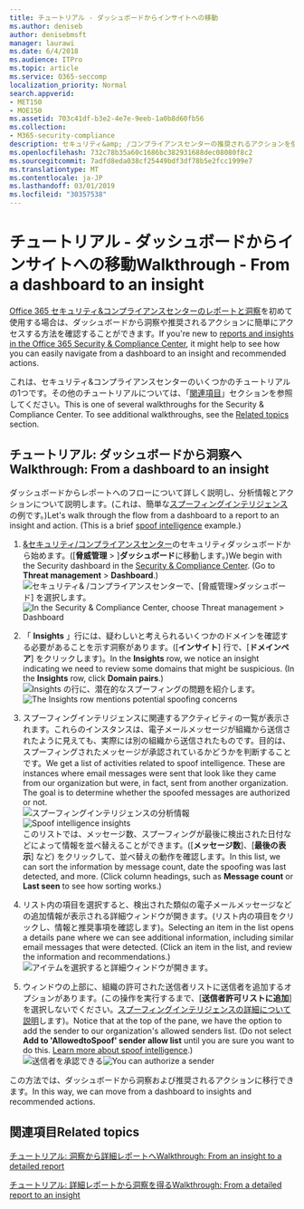 ```yaml
---
title: チュートリアル - ダッシュボードからインサイトへの移動
ms.author: deniseb
author: denisebmsft
manager: laurawi
ms.date: 6/4/2018
ms.audience: ITPro
ms.topic: article
ms.service: O365-seccomp
localization_priority: Normal
search.appverid:
- MET150
- MOE150
ms.assetid: 703c41df-b3e2-4e7e-9eeb-1a0b8d60fb56
ms.collection:
- M365-security-compliance
description: セキュリティ&amp; /コンプライアンスセンターの推奨されるアクションを使用して、ダッシュボードから洞察に移動する方法について説明します。
ms.openlocfilehash: 732c78b35a60c1686bc382931688dec08080f8c2
ms.sourcegitcommit: 7adfd8eda038cf25449bdf3df78b5e2fcc1999e7
ms.translationtype: MT
ms.contentlocale: ja-JP
ms.lasthandoff: 03/01/2019
ms.locfileid: "30357538"
---
```

# <a name="walkthrough---from-a-dashboard-to-an-insight"></a><span data-ttu-id="93dcb-103">チュートリアル - ダッシュボードからインサイトへの移動</span><span class="sxs-lookup"><span data-stu-id="93dcb-103">Walkthrough - From a dashboard to an insight</span></span>

<span data-ttu-id="93dcb-104">[Office 365 セキュリティ&amp;コンプライアンスセンターのレポートと洞察](reports-and-insights-in-security-and-compliance.md)を初めて使用する場合は、ダッシュボードから洞察や推奨されるアクションに簡単にアクセスする方法を確認することができます。</span><span class="sxs-lookup"><span data-stu-id="93dcb-104">If you're new to [reports and insights in the Office 365 Security &amp; Compliance Center](reports-and-insights-in-security-and-compliance.md), it might help to see how you can easily navigate from a dashboard to an insight and recommended actions.</span></span> 
  
<span data-ttu-id="93dcb-p101">これは、セキュリティ&amp;コンプライアンスセンターのいくつかのチュートリアルの1つです。その他のチュートリアルについては、「[関連項目](#related-topics)」セクションを参照してください。</span><span class="sxs-lookup"><span data-stu-id="93dcb-p101">This is one of several walkthroughs for the Security &amp; Compliance Center. To see additional walkthroughs, see the [Related topics](#related-topics) section.</span></span> 
  
## <a name="walkthrough-from-a-dashboard-to-an-insight"></a><span data-ttu-id="93dcb-107">チュートリアル: ダッシュボードから洞察へ</span><span class="sxs-lookup"><span data-stu-id="93dcb-107">Walkthrough: From a dashboard to an insight</span></span>

<span data-ttu-id="93dcb-p102">ダッシュボードからレポートへのフローについて詳しく説明し、分析情報とアクションについて説明します。(これは、簡単な[スプーフィングインテリジェンス](learn-about-spoof-intelligence.md)の例です。)</span><span class="sxs-lookup"><span data-stu-id="93dcb-p102">Let's walk through the flow from a dashboard to a report to an insight and action. (This is a brief [spoof intelligence](learn-about-spoof-intelligence.md) example.)</span></span> 
  
1. <span data-ttu-id="93dcb-p103">[ &amp;セキュリティ/コンプライアンスセンター](https://protection.office.com)のセキュリティダッシュボードから始めます。([**脅威管理** \> ]**ダッシュボード**に移動します。)</span><span class="sxs-lookup"><span data-stu-id="93dcb-p103">We begin with the Security dashboard in the [Security &amp; Compliance Center](https://protection.office.com). (Go to **Threat management** \> **Dashboard**.)</span></span><br><span data-ttu-id="93dcb-112">![セキュリティ&amp; /コンプライアンスセンターで、[脅威管理\>ダッシュボード] を選択します。](media/05a38660-eb13-4960-a266-11809c453d95.png)</span><span class="sxs-lookup"><span data-stu-id="93dcb-112">![In the Security &amp; Compliance Center, choose Threat management \> Dashboard](media/05a38660-eb13-4960-a266-11809c453d95.png)</span></span><br>
  
2. <span data-ttu-id="93dcb-p104">「 **Insights** 」行には、疑わしいと考えられるいくつかのドメインを確認する必要があることを示す洞察があります。([**インサイト**] 行で、[**ドメインペア**] をクリックします)。</span><span class="sxs-lookup"><span data-stu-id="93dcb-p104">In the **Insights** row, we notice an insight indicating we need to review some domains that might be suspicious. (In the **Insights** row, click **Domain pairs**.)</span></span><br><span data-ttu-id="93dcb-115">![Insights の行に、潜在的なスプーフィングの問題を紹介します。](media/dd1d0cb3-3201-45d7-b41d-18a0944fe85d.png)</span><span class="sxs-lookup"><span data-stu-id="93dcb-115">![The Insights row mentions potential spoofing concerns](media/dd1d0cb3-3201-45d7-b41d-18a0944fe85d.png)</span></span><br>
  
3. <span data-ttu-id="93dcb-p105">スプーフィングインテリジェンスに関連するアクティビティの一覧が表示されます。これらのインスタンスは、電子メールメッセージが組織から送信されたように見えても、実際には別の組織から送信されたものです。目的は、スプーフィングされたメッセージが承認されているかどうかを判断することです。</span><span class="sxs-lookup"><span data-stu-id="93dcb-p105">We get a list of activities related to spoof intelligence. These are instances where email messages were sent that look like they came from our organization but were, in fact, sent from another organization. The goal is to determine whether the spoofed messages are authorized or not.</span></span><br><span data-ttu-id="93dcb-119">![スプーフィングインテリジェンスの分析情報](media/a2e2b4fd-0c1e-499f-8401-cf3089da82fa.png)</span><span class="sxs-lookup"><span data-stu-id="93dcb-119">![Spoof intelligence insights](media/a2e2b4fd-0c1e-499f-8401-cf3089da82fa.png)</span></span><br><span data-ttu-id="93dcb-p106">このリストでは、メッセージ数、スプーフィングが最後に検出された日付などによって情報を並べ替えることができます。([**メッセージ数**]、[**最後の表示**] など) をクリックして、並べ替えの動作を確認します。</span><span class="sxs-lookup"><span data-stu-id="93dcb-p106">In this list, we can sort the information by message count, date the spoofing was last detected, and more. (Click column headings, such as **Message count** or **Last seen** to see how sorting works.)</span></span> 
    
4. <span data-ttu-id="93dcb-p107">リスト内の項目を選択すると、検出された類似の電子メールメッセージなどの追加情報が表示される詳細ウィンドウが開きます。(リスト内の項目をクリックし、情報と推奨事項を確認します)。</span><span class="sxs-lookup"><span data-stu-id="93dcb-p107">Selecting an item in the list opens a details pane where we can see additional information, including similar email messages that were detected. (Click an item in the list, and review the information and recommendations.)</span></span><br>![アイテムを選択すると詳細ウィンドウが開きます。](media/7ad1faa5-6ca2-474e-a609-eb275e0a8e59.png)<br>
  
5. <span data-ttu-id="93dcb-p108">ウィンドウの上部に、組織の許可された送信者リストに送信者を追加するオプションがあります。(この操作を実行するまで、[**送信者許可リストに追加**] を選択しないでください。[スプーフィングインテリジェンスの詳細について説明](learn-about-spoof-intelligence.md)します)。</span><span class="sxs-lookup"><span data-stu-id="93dcb-p108">Notice that at the top of the pane, we have the option to add the sender to our organization's allowed senders list. (Do not select **Add to 'AllowedtoSpoof' sender allow list** until you are sure you want to do this. [Learn more about spoof intelligence](learn-about-spoof-intelligence.md).)</span></span><br><span data-ttu-id="93dcb-128">![送信者を承認できる](media/caf0c20a-6047-486d-8060-5a229a3de49f.png)</span><span class="sxs-lookup"><span data-stu-id="93dcb-128">![You can authorize a sender](media/caf0c20a-6047-486d-8060-5a229a3de49f.png)</span></span>
  
<span data-ttu-id="93dcb-129">この方法では、ダッシュボードから洞察および推奨されるアクションに移行できます。</span><span class="sxs-lookup"><span data-stu-id="93dcb-129">In this way, we can move from a dashboard to insights and recommended actions.</span></span>
  
## <a name="related-topics"></a><span data-ttu-id="93dcb-130">関連項目</span><span class="sxs-lookup"><span data-stu-id="93dcb-130">Related topics</span></span>

[<span data-ttu-id="93dcb-131">チュートリアル: 洞察から詳細レポートへ</span><span class="sxs-lookup"><span data-stu-id="93dcb-131">Walkthrough: From an insight to a detailed report</span></span>](from-an-insight-to-a-detailed-report.md)
  
[<span data-ttu-id="93dcb-132">チュートリアル: 詳細レポートから洞察を得る</span><span class="sxs-lookup"><span data-stu-id="93dcb-132">Walkthrough: From a detailed report to an insight</span></span>](from-a-detailed-report-to-an-insight.md)
  

